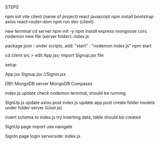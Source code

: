 STEPS 

npm init vite
client (name of project)
react
javascript
npm install bootstrap axios react-router-dom
npm run dev (client)

new terminal
cd server
npm init -y 
npm install express mongoose cors nodemon
new file (server folder): index.js

package.json : under scripts, add: "start" : "nodemon index.js"
npm start

cd client
src >  edit App.jsx; import Signup.jsx file

setup 

App.jsx
Signup.jsx
//Signin.jsx

DB!!
MongoDB server
MongoDB Compasss

index.js update
check nodemon terminal, should be running

SignUp.js update axios.post
index.js update app.post
create folder models under folder server (User.js)

insert schema to index.js
try inserting data, table should be created

SignUp page import use navigate

SignIn page login serverside:
index.js
